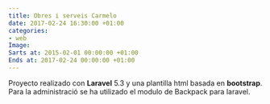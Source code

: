 ```yaml
---
title: Obres i serveis Carmelo
date: 2017-02-24 16:30:00 +01:00
categories:
- web
Image: 
Sarts at: 2015-02-01 00:00:00 +01:00
Ends at: 2017-02-24 00:00:00 +01:00
---
```


Proyecto realizado con **Laravel** 5.3 y una plantilla html basada en **bootstrap**. Para la administració se ha utilizado el modulo de Backpack para laravel.
